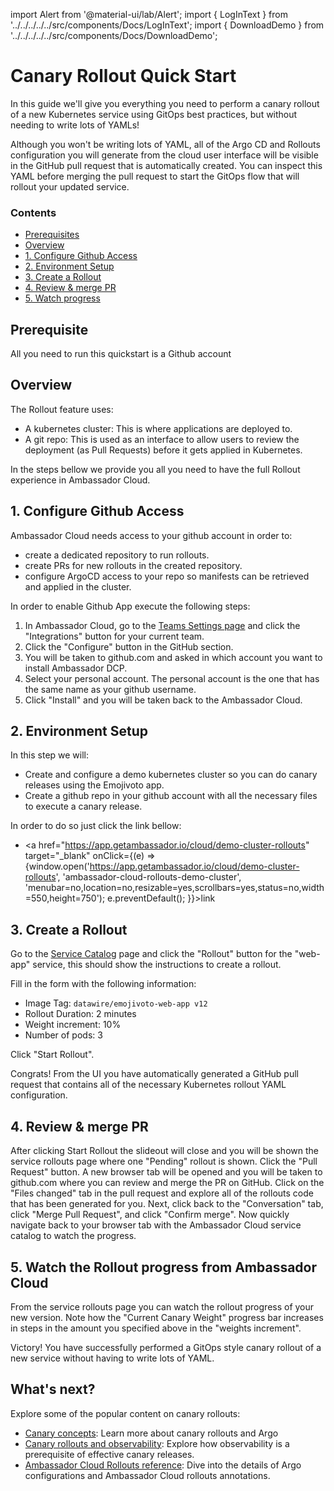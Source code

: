 import Alert from '@material-ui/lab/Alert';
import { LogInText } from '../../../../../src/components/Docs/LogInText';
import { DownloadDemo } from '../../../../../src/components/Docs/DownloadDemo';

# Canary Rollout Quick Start

In this guide we'll give you everything you need to perform a canary rollout of a new Kubernetes service using GitOps best practices, but without needing to write lots of YAMLs!

  <Alert severity="info">
    Although you won't be writing lots of YAML, all of the Argo CD and Rollouts configuration you will generate from the cloud user interface will be visible in the GitHub pull request that is automatically created. You can inspect this YAML before merging the pull request to start the GitOps flow that will rollout your updated service.
  </Alert>

<div class="docs-article-toc">
<h3>Contents</h3>

* [Prerequisites](#prerequisites)
* [Overview](#overview)
* [1. Configure Github Access](#1-configure-github-access)
* [2. Environment Setup](#2-environment-setup)
* [3. Create a Rollout](#3-create-a-rollout)
* [4. Review & merge PR](#3-review--merge-pr)
* [5. Watch progress](#4-watch-progress)

</div>

## Prerequisite

All you need to run this quickstart is a Github account

## Overview

The Rollout feature uses:
- A kubernetes cluster: This is where applications are deployed to.
- A git repo: This is used as an interface to allow users to review the deployment (as Pull Requests) before it gets applied in Kubernetes.

In the steps bellow we provide you all you need to have the full Rollout experience in Ambassador Cloud.

## 1. Configure Github Access

Ambassador Cloud needs access to your github account in order to:
- create a dedicated repository to run rollouts.
- create PRs for new rollouts in the created repository.
- configure ArgoCD access to your repo so manifests can be retrieved and applied in the cluster.

In order to enable Github App execute the following steps:
1. In Ambassador Cloud, go to the <a href="https://app.getambassador.io/cloud/settings/teams" target="_blank">Teams Settings page</a> and click the "Integrations" button for your current team.
1. Click the "Configure" button in the GitHub section.
1. You will be taken to github.com and asked in which account you want to install Ambassador DCP.
1. Select your personal account. The personal account is the one that has the same name as your github username.
1. Click "Install" and you will be taken back to the Ambassador Cloud.

## 2. Environment Setup

In this step we will:
- Create and configure a demo kubernetes cluster so you can do canary releases using the Emojivoto app.
- Create a github repo in your github account with all the necessary files to execute a canary release.

In order to do so just click the link bellow:

- <a href="https://app.getambassador.io/cloud/demo-cluster-rollouts" target="_blank" onClick={(e) => {window.open('https://app.getambassador.io/cloud/demo-cluster-rollouts', 'ambassador-cloud-rollouts-demo-cluster', 'menubar=no,location=no,resizable=yes,scrollbars=yes,status=no,width=550,height=750'); e.preventDefault(); }}>link</a>

## 3. Create a Rollout

Go to the <a href="https://app.getambassador.io/cloud/services" target="_blank">Service Catalog</a> page and click the "Rollout" button for the "web-app" service, this should show the instructions to create a rollout.

Fill in the form with the following information:
- Image Tag: `datawire/emojivoto-web-app v12`
- Rollout Duration: 2 minutes
- Weight increment: 10%
- Number of pods: 3

Click "Start Rollout".

<Alert severity="success">Congrats! From the UI you have automatically generated a GitHub pull request that contains all of the necessary Kubernetes rollout YAML configuration.</Alert>

## 4. Review & merge PR

After clicking Start Rollout the slideout will close and you will be shown the service rollouts page where one "Pending" rollout is shown.
Click the "Pull Request" button.
A new browser tab will be opened and you will be taken to github.com where you can review and merge the PR on GitHub.
Click on the "Files changed" tab in the pull request and explore all of the rollouts code that has been generated for you.
Next, click back to the "Conversation" tab, click "Merge Pull Request", and click "Confirm merge".
Now quickly navigate back to your browser tab with the Ambassador Cloud service catalog to watch the progress.

## 5. Watch the Rollout progress from Ambassador Cloud

From the service rollouts page you can watch the rollout progress of your new version.
Note how the "Current Canary Weight" progress bar increases in steps in the amount you specified above in the "weights increment".


<Alert severity="success">Victory! You have successfully performed a GitOps style canary rollout of a new service without having to write lots of YAML.</Alert>

## What's next?

Explore some of the popular content on canary rollouts:

* [Canary concepts](../concepts/canary/): Learn more about canary rollouts and Argo
* [Canary rollouts and observability](../howtos/observability/): Explore how observability is a prerequisite of effective canary releases.
* [Ambassador Cloud Rollouts reference](../reference/ambassador-cloud-rollouts/): Dive into the details of Argo configurations and Ambassador Cloud rollouts annotations.
